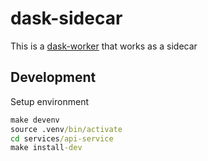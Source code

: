 # dask-sidecar

This is a [dask-worker](https://distributed.dask.org/en/latest/worker.html) that works as a sidecar


## Development

Setup environment

```cmd
make devenv
source .venv/bin/activate
cd services/api-service
make install-dev
```
